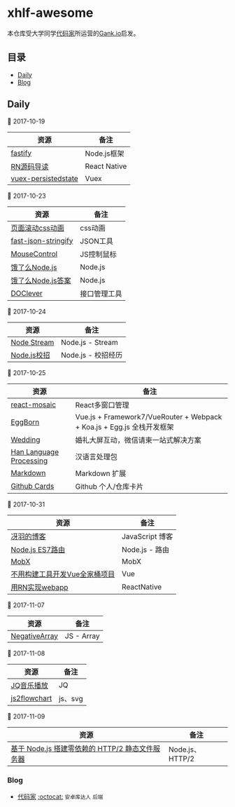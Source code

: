 # xhlf-awesome
本仓库受大学同学[代码家](https://github.com/daimajia)所运营的[Gank.io](http://gank.io/)启发。

## 目录

* [Daily](#daily)
* [Blog](#blog)

## Daily

:date: 2017-10-19

| 资源 | 备注 |
| --- | --- |
|[fastify](https://www.fastify.io/)|Node.js框架|
|[RN源码导读](http://blog.cnbang.net/tech/3461/)|React Native|
|[vuex-persistedstate](https://github.com/robinvdvleuten/vuex-persistedstate)|Vuex|

:date: 2017-10-23

| 资源 | 备注 |
| --- | --- |
|[页面滚动css动画](https://github.com/matthieua/WOW)|css动画|
|[fast-json-stringify](https://github.com/fastify/fast-json-stringify)|JSON工具|
|[MouseControl](https://github.com/octalmage/mousecontrol)|JS控制鼠标|
|[饿了么Node.js](https://github.com/ElemeFE/node-interview)|Node.js|
|[饿了么Node.js答案](http://www.jianshu.com/p/85634c6c1cd9)|Node.js|
|[DOClever](https://github.com/sx1989827/DOClever)|接口管理工具|

:date: 2017-10-24

| 资源 | 备注 |
| --- | --- |
|[Node Stream](https://github.com/zoubin/streamify-your-node-program)|Node.js - Stream|
|[Node.js校招](http://www.jianshu.com/p/01c5f8a4530c)|Node.js - 校招经历|

:date: 2017-10-25

| 资源 | 备注 |
| --- | --- |
|[react-mosaic](https://github.com/palantir/react-mosaic)|React多窗口管理|
|[EggBorn](http://egg-born.org)|Vue.js + Framework7/VueRouter + Webpack + Koa.js + Egg.js 全栈开发框架|
|[Wedding](https://github.com/iammapping/wedding)|婚礼大屏互动，微信请柬一站式解决方案|
|[Han Language Processing](https://github.com/hankcs/HanLP)|汉语言处理包|
|[Markdown](https://github.com/DavidWells/markdown-magic)|Markdown 扩展|
|[Github Cards](https://github.com/lepture/github-cards)|Github 个人/仓库卡片|

:date: 2017-10-31

| 资源 | 备注 |
| --- | --- |
|[冴羽的博客](https://github.com/mqyqingfeng/Blog)| JavaScript 博客 |
|[Node.js ES7路由](https://github.com/mtojo/node-router-decorator)| Node.js - 路由 |
|[MobX](https://github.com/mobxjs/awesome-mobx)| MobX |
|[不用构建工具开发Vue全家桶项目](http://refined-x.com/2017/10/28/%E5%A6%82%E4%BD%95%E4%B8%8D%E7%94%A8%E6%9E%84%E5%BB%BA%E5%B7%A5%E5%85%B7%E5%BC%80%E5%8F%91Vue%E5%85%A8%E5%AE%B6%E6%A1%B6%E9%A1%B9%E7%9B%AE/)|Vue|
|[用RN实现webapp](https://github.com/taobaofed/react-web)| ReactNative |

:date: 2017-11-07

| 资源 | 备注 |
| --- | --- |
|[NegativeArray](https://github.com/sindresorhus/negative-array)| JS - Array |

:date: 2017-11-08

| 资源 | 备注 |
| --- | --- |
|[JQ音乐播放](https://github.com/nswbmw/maitian)| JQ |
|[js2flowchart](https://github.com/Bogdan-Lyashenko/js-code-to-svg-flowchart) | js、svg |

:date: 2017-11-09

| 资源 | 备注 |
| --- | --- |
|[基于 Node.js 搭建零依赖的 HTTP/2 静态文件服务器](https://dexecure.com/blog/how-to-create-http2-static-file-server-nodejs-with-examples/)| Node.js、HTTP/2 |

### Blog

* [代码家](https://daimajia.com/) [:octocat:](https://github.com/daimajia) `安卓库达人` `后端`

